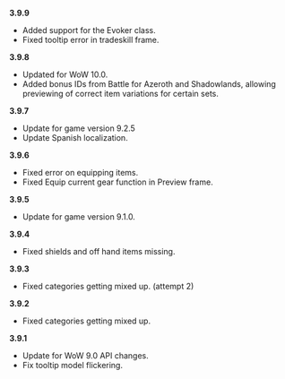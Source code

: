 **3.9.9**

- Added support for the Evoker class.
- Fixed tooltip error in tradeskill frame.

**3.9.8**

- Updated for WoW 10.0.
- Added bonus IDs from Battle for Azeroth and Shadowlands, allowing previewing of correct item variations for certain sets.

**3.9.7**

- Update for game version 9.2.5
- Update Spanish localization.

**3.9.6**

- Fixed error on equipping items.
- Fixed Equip current gear function in Preview frame.

**3.9.5**

- Update for game version 9.1.0.

**3.9.4**

- Fixed shields and off hand items missing.

**3.9.3**

- Fixed categories getting mixed up. (attempt 2)

**3.9.2**

- Fixed categories getting mixed up.

**3.9.1**

- Update for WoW 9.0 API changes.
- Fix tooltip model flickering.